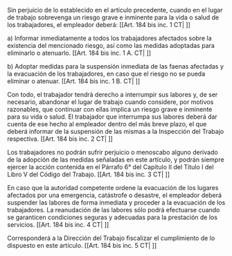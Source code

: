 Sin perjuicio de lo establecido en el artículo precedente, cuando en el lugar de trabajo sobrevenga un riesgo grave e inminente para la vida o salud de los trabajadores, el empleador deberá: [[Art. 184 bis inc. 1 CT| ]]

a) Informar inmediatamente a todos los trabajadores afectados sobre la existencia del mencionado riesgo, así como las medidas adoptadas para eliminarlo o atenuarlo. [[Art. 184 bis inc. 1 A. CT| ]]

b) Adoptar medidas para la suspensión inmediata de las faenas afectadas y la evacuación de los trabajadores, en caso que el riesgo no se pueda eliminar o atenuar. [[Art. 184 bis inc. 1 B. CT| ]]

Con todo, el trabajador tendrá derecho a interrumpir sus labores y, de ser necesario, abandonar el lugar de trabajo cuando considere, por motivos razonables, que continuar con ellas implica un riesgo grave e inminente para su vida o salud. El trabajador que interrumpa sus labores deberá dar cuenta de ese hecho al empleador dentro del más breve plazo, el que deberá informar de la suspensión de las mismas a la Inspección del Trabajo respectiva. [[Art. 184 bis inc. 2 CT| ]]

Los trabajadores no podrán sufrir perjuicio o menoscabo alguno derivado de la adopción de las medidas señaladas en este artículo, y podrán siempre ejercer la acción contenida en el Párrafo 6° del Capítulo II del Título I del Libro V del Código del Trabajo. [[Art. 184 bis inc. 3 CT| ]]

En caso que la autoridad competente ordene la evacuación de los lugares afectados por una emergencia, catástrofe o desastre, el empleador deberá suspender las labores de forma inmediata y proceder a la evacuación de los trabajadores. La reanudación de las labores sólo podrá efectuarse cuando se garanticen condiciones seguras y adecuadas para la prestación de los servicios. [[Art. 184 bis inc. 4 CT| ]]

Corresponderá a la Dirección del Trabajo fiscalizar el cumplimiento de lo dispuesto en este artículo. [[Art. 184 bis inc. 5 CT| ]]